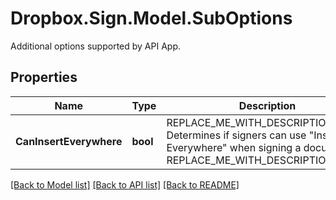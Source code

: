 # Dropbox.Sign.Model.SubOptions
Additional options supported by API App.

## Properties

Name | Type | Description | Notes
------------ | ------------- | ------------- | -------------
**CanInsertEverywhere** | **bool** | REPLACE_ME_WITH_DESCRIPTION_BEGIN Determines if signers can use &quot;Insert Everywhere&quot; when signing a document. REPLACE_ME_WITH_DESCRIPTION_END | [optional] [default to false]

[[Back to Model list]](../README.md#documentation-for-models) [[Back to API list]](../README.md#documentation-for-api-endpoints) [[Back to README]](../README.md)

